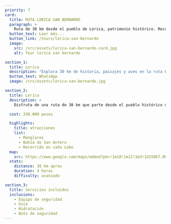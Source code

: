 ```yaml
---
priority: 7
card:
  title: RUTA LORICA SAN BERNARDO
  paragraph: >
    Ruta de 30 km desde el pueblo de Lorica, patrimonio histórico. Recorre diversos paisajes en la cuenca del río Sinú, visitando comunidades ribereñas y disfrutando de la observación de aves.
  button_text: Leer más...
  button_link: /tours/lorica-san-bernardo
  image:
    src: /src/assets/lorica-san-bernardo-card.jpg
    alt: Tour lorica san bernardo

section_1:
  title: Lorica
  description: "Explora 30 km de historia, paisajes y aves en la ruta Lorica San Bernardo."
  button_text: WhatsApp
  image: /src/assets/lorica-san-bernardo.jpg

section_2:
  title: Lorica
  description: >
    Disfruta de una ruta de 30 km que parte desde el pueblo histórico de Lorica, un patrimonio de la historia de nuestro país. En el recorrido, podrás apreciar los diferentes paisajes que nos ofrece la cuenca del río Sinú, visitar comunidades ribereñas y todo esto en compañía de diversas especies de aves que te acompañarán a lo largo de esta aventura.

  cost: 330.000 pesos

  highlights:
    title: atracciones
    list:
      - Manglares
      - Bahía de San Antero
      - Recorrido en caño Lobo
  map:
    src: https://www.google.com/maps/embed?pb=!1m18!1m12!1m3!1d15867.009911374053!2d-75.61020612716673!3d6.163894277135764!2m3!1f0!2f0!3f0!3m2!1i1024!2i768!4f13.1!3m3!1m2!1s0x8e4683cb1d5771e9%3A0x4fda2fc926473c68!2sPolideportivo%20Sur%20de%20Envigado!5e0!3m2!1sen!2sco
  stats:
    distance: 30 km aprox
    duration: 4 horas
    difficulty: avanzado

section_3:
  title: Servicios incluidos
  inclusions:
    - Equipo de seguridad
    - Guía
    - Hidratación
    - Boto de seguridad
---
```

